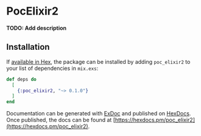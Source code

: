 # PocElixir2

**TODO: Add description**

## Installation

If [available in Hex](https://hex.pm/docs/publish), the package can be installed
by adding `poc_elixir2` to your list of dependencies in `mix.exs`:

```elixir
def deps do
  [
    {:poc_elixir2, "~> 0.1.0"}
  ]
end
```

Documentation can be generated with [ExDoc](https://github.com/elixir-lang/ex_doc)
and published on [HexDocs](https://hexdocs.pm). Once published, the docs can
be found at [https://hexdocs.pm/poc_elixir2](https://hexdocs.pm/poc_elixir2).

